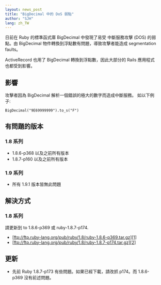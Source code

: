 ```yaml
---
layout: news_post
title: "BigDecimal 中的 DoS 弱點"
author: "SJH"
lang: zh_TW
---
```


日前在 Ruby 的標準函式庫 BigDecimal 中發現了易受 中斷服務攻擊 (DOS) 的弱點。由 BigDecimal
物件轉換到浮點數有問題，導致攻擊者能造成 segmentation faults。

ActiveRecord 也用了 BigDecimal 轉換到浮點數，因此大部分的 Rails 應用程式也都受到影響。

## 影響

攻擊者因為 BigDecimal 解析一個錯誤的極大的數字而造成中斷服務。 如以下例子:


    BigDecimal("9E69999999").to_s("F")

## 有問題的版本

### 1.8 系列

* 1\.8.6-p368 以及之前所有版本
* 1\.8.7-p160 以及之前所有版本

### 1.9 系列

* 所有 1.9.1 版本皆無此問題

## 解決方式

### 1.8 系列

請更新到 to 1.8.6-p369 或 ruby-1.8.7-p174.

* [ftp://ftp.ruby-lang.org/pub/ruby/1.8/ruby-1.8.6-p369.tar.gz][1]
* [ftp://ftp.ruby-lang.org/pub/ruby/1.8/ruby-1.8.7-p174.tar.gz][2]

## 更新

* 先前 Ruby 1.8.7-p173 有些問題。如果已經下載，請改抓 p174。而 1.8.6-p369 沒有前述問題。



[1]: ftp://ftp.ruby-lang.org/pub/ruby/1.8/ruby-1.8.6-p369.tar.gz
[2]: ftp://ftp.ruby-lang.org/pub/ruby/1.8/ruby-1.8.7-p174.tar.gz
